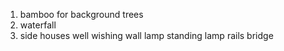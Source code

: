 1. bamboo for background trees
2. waterfall
3. side houses
well
wishing wall
lamp
standing lamp
rails
bridge